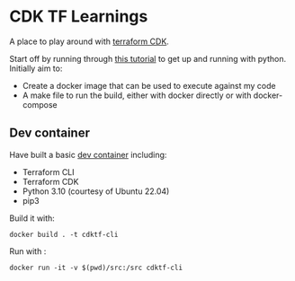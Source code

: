 # CDK TF Learnings

A place to play around with [terraform CDK](https://developer.hashicorp.com/terraform/cdktf).

Start off by running through [this tutorial](https://developer.hashicorp.com/terraform/tutorials/cdktf/cdktf-install?variants=cdk-language%3Apython) to get up and running with python. Initially aim to:

* Create a docker image that can be used to execute against my code
* A make file to run the build, either with docker directly or with docker-compose

## Dev container

Have built a basic [dev container](./Dockerfile) including:
* Terraform CLI
* Terraform CDK
* Python 3.10 (courtesy of Ubuntu 22.04)
* pip3

Build it with:
```
docker build . -t cdktf-cli
```

Run with :
```
docker run -it -v $(pwd)/src:/src cdktf-cli
```